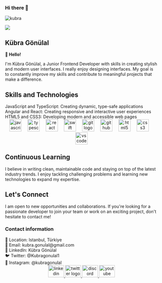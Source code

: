 ### Hi there 👋

<p><img align="center" src="https://readme-typing-svg.herokuapp.com?font=Fira+Code&size=30&duration=3500&pause=500&color=21F746&vCenter=true&width=600&height=60&lines=Hi+there%2C+I'm+Kübra.;Welcome+to+my+GitHub+profile!" alt="kubra" /></p>


![](https://komarev.com/ghpvc/?username=kubragonulal&style=flat&color=21F746&label=Visitors)


<!--
**kubragonulal/kubragonulal** is a ✨ _special_ ✨ repository because its `README.md` (this file) appears on your GitHub profile.

Here are some ideas to get you started:

- 🔭 I’m currently working on ...
- 🌱 I’m currently learning ...
- 👯 I’m looking to collaborate on ...
- 🤔 I’m looking for help with ...
- 💬 Ask me about ...
- 📫 How to reach me: ...
- 😄 Pronouns: ...
- ⚡ Fun fact: ...
-->
<h2>Kübra Gönülal</h2>

<b>👋 Hello!</b>

I'm Kübra Gönülal, a Junior Frontend Developer with skills in creating stylish and modern user interfaces. I really enjoy designing interfaces. My goal is to constantly improve my skills and contribute to meaningful projects that make a difference.

<h2><b>Skills and Technologies</b></h2>
JavaScript and TypeScript: Creating dynamic, type-safe applications
Angular and React: Creating responsive and interactive user experiences
HTML5 and CSS3: Developing modern and accessible web pages

<div align="center">
  <img src="https://cdn.jsdelivr.net/gh/devicons/devicon/icons/javascript/javascript-original.svg" height="40" alt="javascript logo"  />
  <img width="12" />
  <img src="https://cdn.jsdelivr.net/gh/devicons/devicon/icons/typescript/typescript-original.svg" height="40" alt="typescript logo"  />
  <img width="12" />
  <img src="https://cdn.jsdelivr.net/gh/devicons/devicon/icons/react/react-original.svg" height="40" alt="react logo"  />
  <img width="12" />
  <img src="https://cdn.jsdelivr.net/gh/devicons/devicon/icons/swift/swift-original.svg" height="40" alt="swift logo"  />
  <img width="12" />
  <img src="https://cdn.jsdelivr.net/gh/devicons/devicon/icons/git/git-original.svg" height="40" alt="git logo"  />
  <img width="12" />
  <img src="https://cdn.jsdelivr.net/gh/devicons/devicon/icons/github/github-original.svg" height="40" alt="github logo"  />
  <img width="12" />
  <img src="https://cdn.jsdelivr.net/gh/devicons/devicon/icons/html5/html5-original.svg" height="40" alt="html5 logo"  />
  <img width="12" />
  <img src="https://cdn.jsdelivr.net/gh/devicons/devicon/icons/css3/css3-original.svg" height="40" alt="css3 logo"  />
  <img width="12" />
  <img src="https://cdn.jsdelivr.net/gh/devicons/devicon/icons/vscode/vscode-original.svg" height="40" alt="vscode logo"  />
</div>

<h2><b>Continuous Learning</b></h2>
I believe in writing clean, maintainable code and staying on top of the latest industry trends. I enjoy tackling challenging problems and learning new technologies to expand my expertise.

<h2><b>Let's Connect</b></h2>
I am open to new opportunities and collaborations. If you're looking for a passionate developer to join your team or work on an exciting project, don't hesitate to contact me!

<h3><b>Contact information</b></h3>
📍 Location: Istanbul, Türkiye</br>
📧 Email: kubra.gonulal@gmail.com</br>
💼 LinkedIn: Kübra Gönülal</br>
🐦 Twitter: @Kubragonulal1</br>
📸 Instagram: @kubragonulal

<div align="center">
  <a href="https://www.linkedin.com/in/kubragonulal/" target="_blank">
    <img src="https://raw.githubusercontent.com/maurodesouza/profile-readme-generator/master/src/assets/icons/social/linkedin/default.svg" width="52" height="40" alt="linkedin logo"  />
  </a>
  <a href="https://x.com/Kubragonulal1" target="_blank">
    <img src="https://raw.githubusercontent.com/maurodesouza/profile-readme-generator/master/src/assets/icons/social/twitter/default.svg" width="52" height="40" alt="twitter logo"  />
  </a>
  <a href=".endlessea" target="_blank">
    <img src="https://raw.githubusercontent.com/maurodesouza/profile-readme-generator/master/src/assets/icons/social/discord/default.svg" width="52" height="40" alt="discord logo"  />
  </a>
  <a href="www.youtube.com/@kubragonulal8125" target="_blank">
    <img src="https://raw.githubusercontent.com/maurodesouza/profile-readme-generator/master/src/assets/icons/social/youtube/default.svg" width="52" height="40" alt="youtube logo"  />
  </a>
</div>

